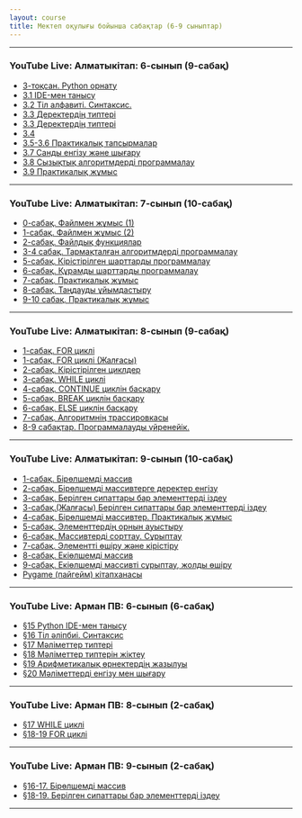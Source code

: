 ```yaml
---
layout: course
title: Мектеп оқулығы бойынша сабақтар (6-9 сыныптар)
---
```

<hr>
<div class="youtube-spoilers">
    <h3>YouTube Live: Алматыкітап: 6-сынып (9-сабақ)</h3>
    <ul>
        <li><a href="https://www.youtube.com/watch?v=KDoEtMxOCRs" target="_blank">3-тоқсан. Python орнату</a></li>
        <li><a href="https://www.youtube.com/watch?v=jj12O9Wd0qE" target="_blank">3.1 IDE-мен танысу</a></li>
        <li><a href="https://www.youtube.com/watch?v=1NtrhEHJNJc" target="_blank">3.2 Тіл алфавиті. Синтаксис.</a></li>
        <li><a href="https://www.youtube.com/watch?v=tn8_uxhwTbc" target="_blank">3.3 Деректердің типтері</a></li>
        <li><a href="https://www.youtube.com/watch?v=tn8_uxhwTbc" target="_blank">3.3 Деректердің типтері</a></li>
        <li><a href="https://www.youtube.com/watch?v=PTKwx9lVQyo" target="_blank">3.4 </a></li>
        <li><a href="https://www.youtube.com/watch?v=Wvs9g71uYcQ" target="_blank">3.5-3.6 Практикалық тапсырмалар</a></li>
        <li><a href="https://www.youtube.com/watch?v=s_K3m-Y6fXs" target="_blank">3.7 Санды енгізу және шығару</a></li>
        <li><a href="https://www.youtube.com/watch?v=JBalQbgXqyk" target="_blank">3.8 Сызықтық алгоритмдерді программалау</a></li>
        <li><a href="https://www.youtube.com/watch?v=y_P0qn4Q1Go" target="_blank">3.9 Практикалық жұмыс</a></li>
    </ul>
</div>
<hr>

<div class="youtube-spoilers">
    <h3>YouTube Live: Алматыкітап: 7-сынып (10-сабақ)</h3>
    <ul>
        <li><a href="https://www.youtube.com/watch?v=SIqvyQlVVvY" target="_blank">0-сабақ. Файлмен жұмыс (1)</a></li>
        <li><a href="https://www.youtube.com/watch?v=trapGb995OA" target="_blank">1-сабақ. Файлмен жұмыс (2)</a></li>
        <li><a href="https://www.youtube.com/watch?v=noMQfnJgH0k" target="_blank">2-сабақ. Файлдық функциялар</a></li>
        <li><a href="https://www.youtube.com/watch?v=tDvvRfPNAR4" target="_blank">3-4 сабақ. Тармақталған алгоритмдерді программалау</a></li>
        <li><a href="https://www.youtube.com/watch?v=tw79yTAW8u0" target="_blank">5-сабақ. Кірістірілген шарттарды программалау</a></li>
        <li><a href="https://www.youtube.com/watch?v=H17vQvgXS1Q" target="_blank">6-сабақ. Құрамды шарттарды программалау</a></li>
        <li><a href="https://www.youtube.com/watch?v=CIB4XMsVRgg" target="_blank">7-сабақ. Практикалық жұмыс</a></li>
        <li><a href="https://www.youtube.com/watch?v=nBjlx1W2Ako" target="_blank">8-сабақ. Таңдауды ұйымдастыру</a></li>
        <li><a href="https://www.youtube.com/watch?v=6UyNnrUbqsE" target="_blank">9-10 сабақ. Практикалық жұмыс</a></li>
    </ul>
</div>
<hr>

<div class="youtube-spoilers">
    <h3>YouTube Live: Алматыкітап: 8-сынып (9-сабақ)</h3>
    <ul>
        <li><a href="https://www.youtube.com/watch?v=yRYO0519Cjs" target="_blank">1-сабақ. FOR циклі</a></li>
        <li><a href="https://www.youtube.com/watch?v=0VQfSrSbzSM" target="_blank">1-сабақ. FOR циклі (Жалғасы)</a></li>
        <li><a href="https://www.youtube.com/watch?v=pcC52KRFpxk" target="_blank">2-сабақ. Кірістірілген циклдер</a></li>
        <li><a href="https://www.youtube.com/watch?v=eAYbsFJRZsY" target="_blank">3-сабақ. WHILE циклі</a></li>
        <li><a href="https://www.youtube.com/watch?v=ybbXzr_wNAs" target="_blank">4-сабақ. CONTINUE циклін басқару</a></li>
        <li><a href="https://www.youtube.com/watch?v=qeOz414IAOQ" target="_blank">5-сабақ. BREAK циклін басқару</a></li>
        <li><a href="https://www.youtube.com/watch?v=7Jpgn81SJjQ" target="_blank">6-сабақ. ELSE циклін басқару</a></li>
        <li><a href="https://www.youtube.com/watch?v=F5tRtEz7b20" target="_blank">7-сабақ. Алгоритмнің трассировкасы</a></li>
        <li><a href="https://www.youtube.com/watch?v=twOLAACMWuI" target="_blank">8-9 сабақтар. Программалауды үйренейік.</a></li>
    </ul>
</div>
<hr>
<div class="youtube-spoilers">
    <h3>YouTube Live: Алматыкітап: 9-сынып (10-сабақ)</h3>
    <ul>
        <li><a href="https://www.youtube.com/watch?v=kDLPkJjfOF8" target="_blank">1-сабақ. Бірөлшемді массив</a></li>
        <li><a href="https://www.youtube.com/watch?v=nO1EU72CBAM" target="_blank">2-сабақ. Бірөлшемді массивтерге деректер енгізу</a></li>
        <li><a href="https://www.youtube.com/watch?v=7bQAIrapfMs" target="_blank">3-сабақ. Берілген сипаттары бар элементтерді іздеу</a></li>
        <li><a href="https://www.youtube.com/watch?v=0fuYjIZ94eA" target="_blank">3-сабақ.(Жалғасы) Берілген сипаттары бар элементтерді іздеу</a></li>
        <li><a href="https://www.youtube.com/watch?v=UhbfhvOWiiM" target="_blank">4-сабақ. Бірөлшемді массивтер. Практикалық жұмыс</a></li>
        <li><a href="https://www.youtube.com/watch?v=weUWU0Lm4mU" target="_blank">5-сабақ. Элементтердің орнын ауыстыру</a></li>
        <li><a href="https://www.youtube.com/watch?v=vbpMWCstqhI" target="_blank">6-сабақ. Массивтерді сорттау. Сұрыптау</a></li>
        <li><a href="https://www.youtube.com/watch?v=q1WPmZ-nxuw" target="_blank">7-сабақ. Элементті өшіру және кірістіру</a></li>
        <li><a href="https://www.youtube.com/watch?v=lOW2uhKo8u8" target="_blank">8-сабақ. Екіөлшемді массив</a></li>
        <li><a href="https://www.youtube.com/watch?v=hsDE2zdRhPQ" target="_blank">9-сабақ. Екіөлшемді массивті сұрыптау, жолды өшіру</a></li>
        <li><a href="https://www.youtube.com/watch?v=u3vkjSDM9BQ" target="_blank">Pygame (пайгейм) кітапханасы</a></li>
    </ul>
</div>
<hr>
<div class="youtube-spoilers">
    <h3>YouTube Live: Арман ПВ: 6-сынып (6-сабақ)</h3>
    <ul>
        <li><a href="https://www.youtube.com/watch?v=/TMNiF1fNxr4" target="_blank">§15 Python IDE-мен танысу</a></li>
        <li><a href="https://www.youtube.com/watch?v=/hR03xLZVRfI" target="_blank">§16 Тіл әліпбиі. Синтаксис</a></li>
        <li><a href="https://www.youtube.com/watch?v=/PmnmMG6xkfo" target="_blank">§17 Мәліметтер типтері</a></li>
        <li><a href="https://www.youtube.com/watch?v=/0FHbX3m4NwA" target="_blank">§18 Мәліметтер типтерін жіктеу</a></li>
        <li><a href="https://www.youtube.com/watch?v=/WQnE0VfGESI" target="_blank">§19 Арифметикалық өрнектердің жазылуы</a></li>
        <li><a href="https://www.youtube.com/watch?v=/29WewCfP5ZI" target="_blank">§20 Мәліметтерді енгізу мен шығару</a></li>
    </ul>
</div>
<hr>
<div class="youtube-spoilers">
    <h3>YouTube Live: Арман ПВ: 8-сынып (2-сабақ)</h3>
    <ul>
        <li><a href="https://www.youtube.com/watch?v=/PzK1OMQYaNU" target="_blank">§17 WHILE циклі</a></li>
        <li><a href="https://www.youtube.com/watch?v=/RFKiHdCgzk4" target="_blank">§18-19 FOR циклі</a></li>
    </ul>
</div>
<hr>
<div class="youtube-spoilers">
    <h3>YouTube Live: Арман ПВ: 9-сынып (2-сабақ)</h3>
    <ul>
        <li><a href="https://www.youtube.com/watch?v=/F1_gn5jNC_E" target="_blank">§16-17. Бірөлшемді массив</a></li>
        <li><a href="https://www.youtube.com/watch?v=/9H3G4vB5_b8" target="_blank">§18-19. Берілген сипаттары бар элементтерді іздеу</a></li>
    </ul>
</div>
<hr>
